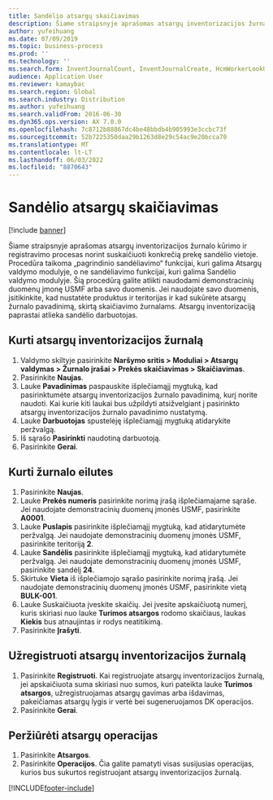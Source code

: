 ```yaml
---
title: Sandėlio atsargų skaičiavimas
description: Šiame straipsnyje aprašomas atsargų inventorizacijos žurnalo kūrimo ir registravimo procesas norint suskaičiuoti konkrečią prekę sandėlio vietoje.
author: yufeihuang
ms.date: 07/09/2019
ms.topic: business-process
ms.prod: ''
ms.technology: ''
ms.search.form: InventJournalCount, InventJournalCreate, HcmWorkerLookUp, InventItemIdLookupSimple, InventLocationIdLookup, WMSLocationIdLookup, InventTrans
audience: Application User
ms.reviewer: kamaybac
ms.search.region: Global
ms.search.industry: Distribution
ms.author: yufeihuang
ms.search.validFrom: 2016-06-30
ms.dyn365.ops.version: AX 7.0.0
ms.openlocfilehash: 7c8712b88867dc4be48bbdb4b905993e3ccbc73f
ms.sourcegitcommit: 52b7225350daa29b1263d8e29c54ac9e20bcca70
ms.translationtype: MT
ms.contentlocale: lt-LT
ms.lasthandoff: 06/03/2022
ms.locfileid: "8870643"
---
```

# <a name="count-inventory-in-a-warehouse"></a>Sandėlio atsargų skaičiavimas

[!include [banner](../../includes/banner.md)]

Šiame straipsnyje aprašomas atsargų inventorizacijos žurnalo kūrimo ir registravimo procesas norint suskaičiuoti konkrečią prekę sandėlio vietoje. Procedūra taikoma „pagrindinio sandėliavimo“ funkcijai, kuri galima Atsargų valdymo modulyje, o ne sandėliavimo funkcijai, kuri galima Sandėlio valdymo modulyje. Šią procedūrą galite atlikti naudodami demonstracinių duomenų įmonę USMF arba savo duomenis. Jei naudojate savo duomenis, įsitikinkite, kad nustatėte produktus ir teritorijas ir kad sukūrėte atsargų žurnalo pavadinimą, skirtą skaičiavimo žurnalams. Atsargų inventorizaciją paprastai atlieka sandėlio darbuotojas.


## <a name="create-an-inventory-counting-journal"></a>Kurti atsargų inventorizacijos žurnalą
1. Valdymo skiltyje pasirinkite **Naršymo sritis > Moduliai > Atsargų valdymas > Žurnalo įrašai > Prekės skaičiavimas > Skaičiavimas**.
2. Pasirinkite **Naujas**.
3. Lauke **Pavadinimas** paspauskite išplečiamąjį mygtuką, kad pasirinktumėte atsargų inventorizacijos žurnalo pavadinimą, kurį norite naudoti. Kai kurie kiti laukai bus užpildyti atsižvelgiant į pasirinkto atsargų inventorizacijos žurnalo pavadinimo nustatymą.  
4. Lauke **Darbuotojas** spustelėję išplečiamąjį mygtuką atidarykite peržvalgą.
5. Iš sąrašo **Pasirinkti** naudotiną darbuotoją.
6. Pasirinkite **Gerai**.

## <a name="create-journal-lines"></a>Kurti žurnalo eilutes
1. Pasirinkite **Naujas**.
2. Lauke **Prekės numeris** pasirinkite norimą įrašą išplečiamajame sąraše. Jei naudojate demonstracinių duomenų įmonės USMF, pasirinkite **A0001**.  
3. Lauke **Puslapis** pasirinkite išplečiamąjį mygtuką, kad atidarytumėte peržvalgą. Jei naudojate demonstracinių duomenų įmonės USMF, pasirinkite teritoriją **2**.
4. Lauke **Sandėlis** pasirinkite išplečiamąjį mygtuką, kad atidarytumėte peržvalgą. Jei naudojate demonstracinių duomenų įmonės USMF, pasirinkite sandėlį **24**.  
5. Skirtuke **Vieta** iš išplečiamojo sąrašo pasirinkite norimą įrašą. Jei naudojate demonstracinių duomenų įmonės USMF, pasirinkite vietą **BULK-001**.  
6. Lauke Suskaičiuota įveskite skaičių. Jei įvesite apskaičiuotą numerį, kuris skiriasi nuo lauke **Turimos atsargos** rodomo skaičiaus, laukas **Kiekis** bus atnaujintas ir rodys neatitikimą.  
7. Pasirinkite **Įrašyti**.

## <a name="post-the-inventory-counting-journal"></a>Užregistruoti atsargų inventorizacijos žurnalą
1. Pasirinkite **Registruoti**. Kai registruojate atsargų inventorizacijos žurnalą, jei apskaičiuota suma skiriasi nuo sumos, kuri pateikta lauke **Turimos atsargos**, užregistruojamas atsargų gavimas arba išdavimas, pakeičiamas atsargų lygis ir vertė bei sugeneruojamos DK operacijos.
2. Pasirinkite **Gerai**.

## <a name="view-inventory-transactions"></a>Peržiūrėti atsargų operacijas
1. Pasirinkite **Atsargos**.
2. Pasirinkite **Operacijos**. Čia galite pamatyti visas susijusias operacijas, kurios bus sukurtos registruojant atsargų inventorizacijos žurnalą.   



[!INCLUDE[footer-include](../../../includes/footer-banner.md)]